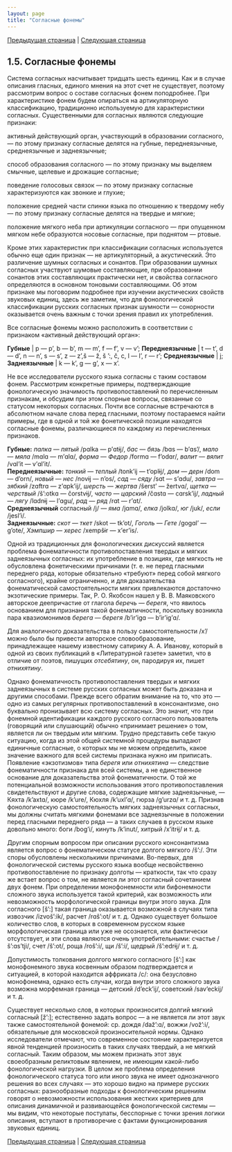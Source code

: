 ```yaml
---
layout: page
title: "Согласные фонемы"
---
```


[Предыдущая страница](014.html) | [Следующая страница](016.html)

## 1.5. Согласные фонемы 
Система согласных насчитывает тридцать шесть единиц. Как и в случае описания гласных, 
единого мнения на этот счет не существует, 
поэтому рассмотрим вопрос о составе согласных фонем поподробнее. При характеристике
фонем будем опираться на артикуляторную 
классификацию, традиционно используемую для характеристики согласных. Существенными 
для согласных являются следующие признаки: 

активный действующий орган, участвующий в образовании согласного, — по этому признаку
согласные делятся на губные, переднеязычные, среднеязычные и заднеязычные; 

способ образования согласного — по этому признаку мы выделяем смычные, щелевые и дрожащие согласные; 

поведение голосовых связок — по этому признаку согласные характеризуются как звонкие и глухие; 

положение средней части спинки языка по отношению к твердому небу — по этому признаку 
согласные делятся на твердые и мягкие; 

положение мягкого неба при артикуляции согласного — при опущенном мягком небе образуются 
носовые согласные, при поднятом — ртовые. 

Кроме этих характеристик при классификации согласных используется обычно еще один признак —
не артикуляторный, а акустический. Это различение шумных согласных и сонантов. При образовании 
шумных согласных участвуют шумовые составляющие, при образовании сонантов этих составляющих 
практически нет, и свойства согласного определяются в основном тоновыми составляющими. Об этом 
признаке мы поговорим подробнее при изучении акустических свойств звуковых единиц, здесь же заметим, 
что для фонологической классификации русских согласных признак шумности — сонорности оказывается
очень важным с точки зрения правил их употребления. 

Все согласные фонемы можно расположить в соответствии с признаком «активный действующий орган»:


**Губные** | p — p’, b — b’, m — m’, f — f’, v — v’; 
**Переднеязычные** | t — t’, d — d’, n — n’, s — s’, z — z’,š — ž,  š ’:, č, c, l — l’, r — r’; 
**Среднеязычные** | j;
**Заднеязычные** | k — k’, g — g’, х — х’.

Не все исследователи русского языка согласны с таким составом фонем. Рассмотрим конкретные примеры, 
подтверждающие фонологическую значимость противопоставлений по перечисленным признакам, 
и обсудим при этом спорные вопросы, связанные со статусом некоторых согласных. Почти все согласные
встречаются в абсолютном начале слова перед гласными, поэтому постараемся найти примеры, 
где в одной и той же фонетической позиции находятся согласные фонемы, различающиеся по 
каждому из перечисленных признаков. 


**Губные:** *палка* — *пятый* /pɑlka — p’ɑtɨj/, *бас* — *бязь* /bɑs — b’ɑs’/, *мало* — *мяла* /mɑlɑ — m’ɑlɑ/, *форма* — *Федор* /formɑ — f’odɑr/, *валит* — *вялит* /vɑl’it — v’ɑl’it/.  
**Переднеязычные:** *тонкий* — *теплый* /tonk’ij — t’oplɨj/, *дом* — *дерн* /dom — d’orn/, *новый* — *нес* /novɨj — n’os/, *сад* — *сяду* /sɑt — s’ɑdu/, *завтра* — *зябкий* /zɑftrɑ — z’ɑpk’ij/, *шерсть* — *жертва* /šerst’ — žertvɑ/, *щетка* — *черствый* /š’:otkɑ — čorstvɨj/, *часто* — *царский* /čɑstɑ — cɑrsk’ij/, *ладный* — *лягу* /lɑdnɨj — l’ɑgu/, *рад* — *ряд* /rɑt — r’ɑt/.  
**Среднеязычный** согласный /j/ — *яма* /jɑmɑ/, *елка* /jolkɑ/, *юг* /juk/, *если* /jesl’i/.  
**Заднеязычные:** *скот* — *ткет* /skot — tk’ot/, *Гоголь* — *Гете* /gogɑl’ — g’ote/, *Хэмпшир* — *херес* /хempšɨr — х’er’is/. 

Одной из традиционных для фонологических дискуссий является проблема
фонематичности противопоставления твердых и мягких заднеязычных согласных: 
их употребление в позициях, где мягкость не обусловлена фонетическими причинами 
(т. е. не перед гласными переднего ряда, которые обязательно «требуют» перед собой 
мягкого согласного), крайне ограниченно, и для доказательства фонематической 
самостоятельности мягких привлекаются достаточно экзотические примеры. Так, 
Р. О. Якобсон нашел у В. В. Маяковского авторское деепричастие от глагола <i>беречь — 
берегя</i>, что явилось основанием для признания такой фонематичности, поскольку возникла 
пара квазиомонимов <i>берега — берегя</i> /b’ir’igɑ — b’ir’ig’ɑ/. 

Для аналогичного доказательства в пользу самостоятельности /х’/ можно было бы привести 
авторское словообразование, принадлежащее нашему известному сатирику А. А. Иванову, 
который в одной из своих публикаций в «Литературной газете» заметил, что в отличие от поэтов, 
пишущих <i>отсебятину</i>, он, пародируя их, пишет <i>отнихятину</i>. 

Однако фонематичность противопоставления твердых и мягких заднеязычных в системе русских 
согласных может быть доказана и другими способами. Прежде всего обратим внимание на то, 
что это — одно из самых регулярных противопоставлений в консонантизме, оно буквально 
пронизывает всю систему согласных. Это значит, что при фонемной идентификации каждого 
русского согласного пользователь (говорящий или слушающий) обычно «принимает решение» 
о том, является ли он твердым или мягким. Трудно представить себе такую ситуацию, когда из
этой общей системной процедуры выпадают единичные согласные, о которых мы не можем 
определить, какое значение важного для всей системы признака нужно им приписать. 
Появление «экзотизмов» типа <i>берегя</i> или <i>отнихятина</i> — следствие фонематичности признака 
для всей системы, а не единственное основание для доказательства этой фонематичности. 
О той же потенциальной возможности использования этого противопоставления свидетельствуют 
и другие слова, содержащие мягкие заднеязычные, — Кяхта /k’axtɑ/, кюре /k’ure/, Кюхля /k’uxl’ɑ/, 
гюрза /g’urzɑ/ и т. д. Признав фонологическую самостоятельность мягких заднеязычных согласных, 
мы должны считать мягкими фонемами все заднеязычные в положении перед гласными переднего ряда — 
а таких случаев в русском языке довольно много: боги /bog’i/, кинуть /k’inut/, хитрый /x’itrɨj/ и т. д. 

Другим спорным вопросом при описании русского консонантизма является вопрос о фонематическом
статусе долгого мягкого /š’:/. Эти споры обусловлены несколькими причинами. Во-первых, 
для фонологической системы русского языка вообще несвойственно противопоставление по 
признаку долготы — краткости, так что сразу же встает вопрос о том, не является ли этот согласный 
сочетанием двух фонем. При определении монофонемности или бифонемности сложного звука 
используется такой критерий, как возможность или невозможность морфологической границы 
внутри этого звука. Для согласного [š’:] такая граница оказывается возможной в случаях типа 
извозчик /izvoš’:ik/, расчет /rɑš’:ot/ и т. д. Однако существует большое количество слов, в которых 
в современном русском языке морфологическая граница или уже не осознается, или фактически 
отсутствует, и эти слова являются очень употребительными: счастье /š’:ɑs’tji/, счет /š’:ot/, роща /roš’:i/, 
щи /š’:i/, щедрый /š’:edrɨj/ и т. д. 

Допустимость толкования долгого мягкого согласного [š’:] как монофонемного звука косвенным 
образом подтверждается и ситуацией, в которой находится аффриката /с/: она безусловно 
монофонемна, однако есть случаи, когда внутри этого сложного звука возможна морфемная граница — 
детский /d’eck’ij/, советский /sav’eckij/ и т. д. 

Существует несколько слов, в которых произносится долгий мягкий согласный [ž’:]; естественно 
задать вопрос — а не является ли этот звук также самостоятельной фонемой: ср. дождя /daž’:ɑ/,
вожжи /vož’:i/, обязательные для московской произносительной нормы. Однако исследователи 
отмечают, что современное состояние характеризуется явной тенденцией произносить в таких 
случаях твердый, а не мягкий согласный. Таким образом, мы можем признать этот звук своеобразным 
реликтовым явлением, не имеющим какой-либо фонологической нагрузки. В целом же проблема 
определения фонологического статуса того или иного звука не имеет однозначного решения во
всех случаях — это хорошо видно на примере русских согласных: разнообразные подходы к
фонологическим решениям говорят о невозможности использования жестких критериев для 
описания динамичной и развивающейся фонологической системы — мы видим, что некоторые
постулаты, бесспорные с точки зрения логики описания, вступают в противоречие с фактами
функционирования звуковых единиц. 

[Предыдущая страница](014.html) | [Следующая страница](016.html)
